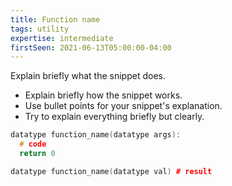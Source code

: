 ```yaml
---
title: Function name
tags: utility
expertise: intermediate
firstSeen: 2021-06-13T05:00:00-04:00
---
```


Explain briefly what the snippet does.

- Explain briefly how the snippet works.
- Use bullet points for your snippet's explanation.
- Try to explain everything briefly but clearly.

```cpp
datatype function_name(datatype args):
  # code
  return 0
```

```cpp
datatype function_name(datatype val) # result
```
